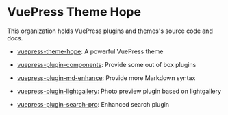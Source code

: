 # VuePress Theme Hope

This organization holds VuePress plugins and themes's source code and docs.

- [vuepress-theme-hope][theme]: A powerful VuePress theme

- [vuepress-plugin-components][components]: Provide some out of box plugins

- [vuepress-plugin-md-enhance][md-enhance]: Provide more Markdown syntax

- [vuepress-plugin-lightgallery][lightgallery]: Photo preview plugin based on lightgallery

- [vuepress-plugin-search-pro][search-pro]: Enhanced search plugin

[theme]: https://theme-hope.vuejs.press
[components]: https://plugin-components.vuejs.press
[lightgallery]: https://plugin-lightgallery.vuejs.press
[md-enhance]: https://plugin-md-enhance.vuejs.press
[search-pro]: https://plugin-search-pro.vuejs.press
